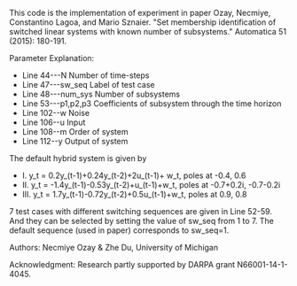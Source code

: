 This code is the implementation of experiment in paper 
Ozay, Necmiye, Constantino Lagoa, and Mario Sznaier. "Set membership identification of 
switched linear systems with known number of subsystems." Automatica 51 (2015): 180-191.

Parameter Explanation:
* Line 44---N         Number of time-steps
* Line 47---sw_seq    Label of test case
* Line 48---num_sys   Number of subsystems
* Line 53---p1,p2,p3  Coefficients of subsystem through the time horizon
* Line 102--w         Noise
* Line 106--u         Input
* Line 108--m         Order of system
* Line 112--y         Output of system

The default hybrid system is given by
* I.   y_t = 0.2y_(t-1)+0.24y_(t-2)+2u_(t-1)+ w_t, poles at -0.4, 0.6
* II.  y_t = -1.4y_(t-1)-0.53y_(t-2)+u_(t-1)+w_t, poles at -0.7+0.2i, -0.7-0.2i
* III. y_t = 1.7y_(t-1)-0.72y_(t-2)+0.5u_(t-1)+w_t, poles at 0.9, 0.8

7 test cases with different switching sequences are given in Line 52-59. And they can be
selected by setting the value of sw_seq from 1 to 7. The default sequence (used in paper)
corresponds to sw_seq=1.


Authors: Necmiye Ozay & Zhe Du, University of Michigan

Acknowledgment: Research partly supported by DARPA grant N66001-14-1-4045.